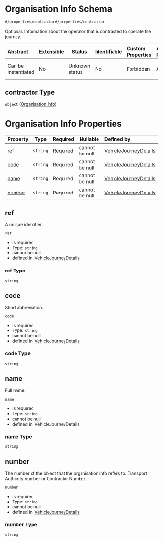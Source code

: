 # Organisation Info Schema

```txt
#/properties/contractor#/properties/contractor
```

Optional. Information about the operator that is contracted to operate the journey.


| Abstract            | Extensible | Status         | Identifiable | Custom Properties | Additional Properties | Access Restrictions | Defined In                                                                                                                 |
| :------------------ | ---------- | -------------- | ------------ | :---------------- | --------------------- | ------------------- | -------------------------------------------------------------------------------------------------------------------------- |
| Can be instantiated | No         | Unknown status | No           | Forbidden         | Allowed               | none                | [vehicle-journey-details.json\*](../../schema/operational-information/vehicle-journey-details.json "open original schema") |

## contractor Type

`object` ([Organisation Info](vehicle-journey-details-properties-organisation-info-1.md))

# Organisation Info Properties

| Property          | Type     | Required | Nullable       | Defined by                                                                                                                                                                                                                                                |
| :---------------- | -------- | -------- | -------------- | :-------------------------------------------------------------------------------------------------------------------------------------------------------------------------------------------------------------------------------------------------------- |
| [ref](#ref)       | `string` | Required | cannot be null | [VehicleJourneyDetails](vehicle-journey-details-definitions-organisation-info-properties-ref.md "https&#x3A;//schemas.ruter.no/adt/ota/api/v2.1/operational-information/vehicle-journey-details.json#/definitions/organisationInfo/properties/ref")       |
| [code](#code)     | `string` | Required | cannot be null | [VehicleJourneyDetails](vehicle-journey-details-definitions-organisation-info-properties-code.md "https&#x3A;//schemas.ruter.no/adt/ota/api/v2.1/operational-information/vehicle-journey-details.json#/definitions/organisationInfo/properties/code")     |
| [name](#name)     | `string` | Required | cannot be null | [VehicleJourneyDetails](vehicle-journey-details-definitions-organisation-info-properties-name.md "https&#x3A;//schemas.ruter.no/adt/ota/api/v2.1/operational-information/vehicle-journey-details.json#/definitions/organisationInfo/properties/name")     |
| [number](#number) | `string` | Required | cannot be null | [VehicleJourneyDetails](vehicle-journey-details-definitions-organisation-info-properties-number.md "https&#x3A;//schemas.ruter.no/adt/ota/api/v2.1/operational-information/vehicle-journey-details.json#/definitions/organisationInfo/properties/number") |

## ref

A unique identifier.


`ref`

-   is required
-   Type: `string`
-   cannot be null
-   defined in: [VehicleJourneyDetails](vehicle-journey-details-definitions-organisation-info-properties-ref.md "https&#x3A;//schemas.ruter.no/adt/ota/api/v2.1/operational-information/vehicle-journey-details.json#/definitions/organisationInfo/properties/ref")

### ref Type

`string`

## code

Short abbreviation.


`code`

-   is required
-   Type: `string`
-   cannot be null
-   defined in: [VehicleJourneyDetails](vehicle-journey-details-definitions-organisation-info-properties-code.md "https&#x3A;//schemas.ruter.no/adt/ota/api/v2.1/operational-information/vehicle-journey-details.json#/definitions/organisationInfo/properties/code")

### code Type

`string`

## name

Full name.


`name`

-   is required
-   Type: `string`
-   cannot be null
-   defined in: [VehicleJourneyDetails](vehicle-journey-details-definitions-organisation-info-properties-name.md "https&#x3A;//schemas.ruter.no/adt/ota/api/v2.1/operational-information/vehicle-journey-details.json#/definitions/organisationInfo/properties/name")

### name Type

`string`

## number

The number of the object that the organisation info refers to. Transport Authority number or Contractor Number.


`number`

-   is required
-   Type: `string`
-   cannot be null
-   defined in: [VehicleJourneyDetails](vehicle-journey-details-definitions-organisation-info-properties-number.md "https&#x3A;//schemas.ruter.no/adt/ota/api/v2.1/operational-information/vehicle-journey-details.json#/definitions/organisationInfo/properties/number")

### number Type

`string`
